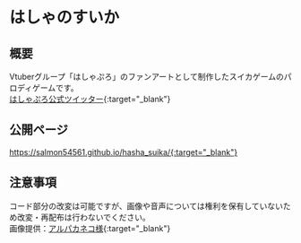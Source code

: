 # はしゃのすいか
## 概要
Vtuberグループ「はしゃぷろ」のファンアートとして制作したスイカゲームのパロディゲームです。  
[はしゃぷろ公式ツイッター](https://twitter.com/hashagu_pro){:target="_blank"}
## 公開ページ
https://salmon54561.github.io/hasha_suika/{:target="_blank"}
## 注意事項
コード部分の改変は可能ですが、画像や音声については権利を保有していないため改変・再配布は行わないでください。  
画像提供：[アルパカネコ様](https://twitter.com/foxtailgrass10){:target="_blank"}
